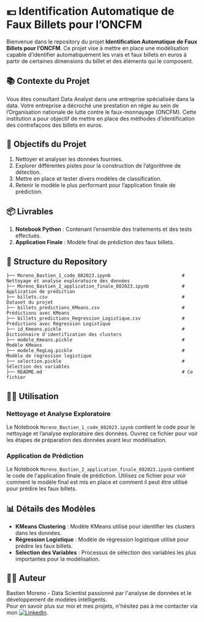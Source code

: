 # 💶 Identification Automatique de Faux Billets pour l’ONCFM

Bienvenue dans le repository du projet **Identification Automatique de Faux Billets pour l’ONCFM**. Ce projet vise à mettre en place une modélisation capable d’identifier automatiquement les vrais et faux billets en euros à partir de certaines dimensions du billet et des éléments qui le composent.

## 📚 Contexte du Projet

Vous êtes consultant Data Analyst dans une entreprise spécialisée dans la data. Votre entreprise a décroché une prestation en régie au sein de l’Organisation nationale de lutte contre le faux-monnayage (ONCFM). Cette institution a pour objectif de mettre en place des méthodes d’identification des contrefaçons des billets en euros.

## 🎯 Objectifs du Projet

1. Nettoyer et analyser les données fournies.
2. Explorer différentes pistes pour la construction de l’algorithme de détection.
3. Mettre en place et tester divers modèles de classification.
4. Retenir le modèle le plus performant pour l’application finale de prédiction.

## 📦 Livrables

1. **Notebook Python** : Contenant l’ensemble des traitements et des tests effectués.
2. **Application Finale** : Modèle final de prédiction des faux billets.

## 📂 Structure du Repository
```
├── Moreno_Bastien_1_code_082023.ipynb                          # Nettoyage et analyse exploratoire des données
├── Moreno_Bastien_2_application_finale_082023.ipynb            # Application de prédiction
├── billets.csv                                                 # Dataset du projet
├── billets_predictions_KMeans.csv                              # Prédictions avec KMeans
├── billets_predictions_Regression_Logistique.csv               # Prédictions avec Régression Logistique
├── id_Kmeans.pickle                                            # Dictionnaire d'identification des clusters
├── modele_Kmeans.pickle                                        # Modèle KMeans
├── modele_RegLog.pickle                                        # Modèle de régression logistique
├── selection.pickle                                            # Sélection des variables
├── README.md                                                   # Ce fichier
```

## 🧑‍💻 Utilisation

### Nettoyage et Analyse Exploratoire
Le Notebook `Moreno_Bastien_1_code_082023.ipynb` contient le code pour le nettoyage et l’analyse exploratoire des données. Ouvrez ce fichier pour voir les étapes de préparation des données avant leur modélisation.

### Application de Prédiction
Le Notebook `Moreno_Bastien_2_application_finale_082023.ipynb` contient le code de l'application finale de prédiction. Utilisez ce fichier pour voir comment le modèle final est mis en place et comment il peut être utilisé pour prédire les faux billets.

## 📊 Détails des Modèles

- **KMeans Clustering** : Modèle KMeans utilisé pour identifier les clusters dans les données.
- **Régression Logistique** : Modèle de régression logistique utilisé pour prédire les faux billets.
- **Sélection des Variables** : Processus de sélection des variables les plus importantes pour la modélisation.

## 👨‍💻 Auteur
Bastien Moreno - Data Scientist passionné par l'analyse de données et le développement de modèles intelligents.\
Pour en savoir plus sur moi et mes projets, n'hésitez pas à me contacter via mon [![LinkedIn](https://img.shields.io/badge/LinkedIn-%230077B5.svg?logo=linkedin&logoColor=white)](https://www.linkedin.com/in/bastien-moreno441237/).